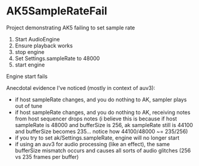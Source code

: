 # AK5SampleRateFail
Project demonstrating AK5 failing to set sample rate

1) Start AudioEngine
2) Ensure playback works
3) stop engine
4) Set Settings.sampleRate to 48000
5) start engine

Engine start fails

Anecdotal evidence I've noticed (mostly in context of auv3):

 - if host sampleRate changes, and you do nothing to AK, sampler plays out of tune
 - if host sampleRate changes, and you do nothing to AK, receiving notes from host sequencer drops notes (i believe this is because if host sampleRate is 48000 and bufferSize is 256, ak sampleRate still is 44100 and bufferSize becomes 235... notice how 44100/48000 ~= 235/256)
 - if you try to set ak/Settings.sampleRate, engine will no longer start
 - if using an auv3 for audio processing (like an effect), the same bufferSize mismatch occurs and causes all sorts of audio glitches (256 vs 235 frames per buffer)
